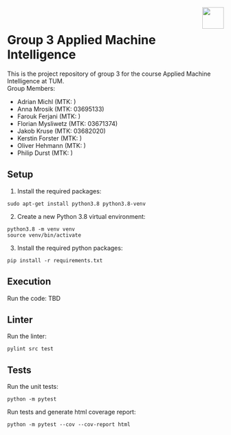 <div style="text-align: right; margin-top: 10px; margin-bottom: -30px;"> 
<img height="50px" class="center-block" src="https://www.tum.de/typo3conf/ext/in2template/Resources/Public/Images/tum-logo.svg">
</div>

# Group 3 Applied Machine Intelligence

This is the project repository of group 3 for the course Applied Machine Intelligence at TUM.  
Group Members:
- Adrian Michl (MTK: )
- Anna Mrosik (MTK: 03695133)
- Farouk Ferjani (MTK: )
- Florian Mysliwetz (MTK: 03671374)
- Jakob Kruse (MTK: 03682020)
- Kerstin Forster (MTK: )
- Oliver Hehmann (MTK: )
- Philip Durst (MTK: )

## Setup
1. Install the required packages:
```console
sudo apt-get install python3.8 python3.8-venv
```
2. Create a new Python 3.8 virtual environment:
```console
python3.8 -m venv venv
source venv/bin/activate
``` 
3. Install the required python packages:
```console
pip install -r requirements.txt
```

## Execution
Run the code:
TBD


## Linter
Run the linter:
```console
pylint src test
```

## Tests
Run the unit tests:
```console
python -m pytest
```
Run tests and generate html coverage report:
```console
python -m pytest --cov --cov-report html
```
